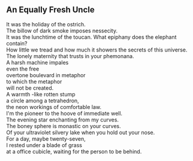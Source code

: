 An Equally Fresh Uncle
----------------------
It was the holiday of the ostrich.  
The billow of dark smoke imposes nessecity.  
It was the lunchtime of the toucan. What epiphany does the elephant contain?  
How little we tread and how much it showers the secrets of this universe.  
The lonely maternity that trusts in your phemonana.  
A harsh machine impales  
even the free  
overtone boulevard in metaphor  
to which the metaphor  
will not be created.  
A warmth -like rotten stump  
a circle among a tetrahedron,  
the neon workings of comfortable law.  
I'm the pioneer to the hoove of immediate well.  
The evening star enchanting from my curves.  
The boney sphere is monastic on your curves.  
Of your ultraviolet silvery lake when you hold out your nose.  
For a day, maybe twenty-seven,  
I rested under a blade of grass  
at a office cubicle, waiting for the person to be behind.  
